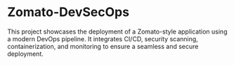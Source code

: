 # Zomato-DevSecOps
This project showcases the deployment of a Zomato-style application using a modern DevOps pipeline. It integrates CI/CD, security scanning, containerization, and monitoring to ensure a seamless and secure deployment.

